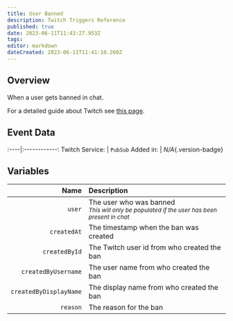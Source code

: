 ```yaml
---
title: User Banned
description: Twitch Triggers Reference
published: true
date: 2023-06-11T11:43:27.953Z
tags: 
editor: markdown
dateCreated: 2023-06-11T11:41:10.260Z
---
```


## Overview
When a user gets banned in chat.

For a detailed guide about Twitch see [this page](/Platforms/Twitch).

## Event Data
:----|:------------:
Twitch Service: | `PubSub`
Added in: | *N/A*{.version-badge}

## Variables
Name | Description
----:|:------------
`user` | The user who was banned <br> <small>*This will only be populated if the user has been present in chat*</small>
`createdAt` | The timestamp when the ban was created
`createdById` | The Twitch user id from who created the ban 
`createdByUsername` | The user name from who created the ban
`createdByDisplayName` | The display name from who created the ban
`reason` | The reason for the ban